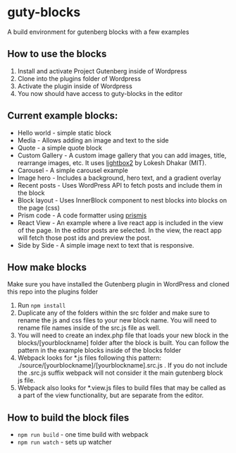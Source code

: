 # guty-blocks
A build environment for gutenberg blocks with a few examples

## How to use the blocks
1) Install and activate Project Gutenberg inside of Wordpress
2) Clone into the plugins folder of Wordpress
3) Activate the plugin inside of Wordpress
4) You now should have access to guty-blocks in the editor

## Current example blocks:
- Hello world - simple static block
- Media - Allows adding an image and text to the side
- Quote - a simple quote block
- Custom Gallery - A custom image gallery that you can add images, title, rearrange images, etc.  It uses [lightbox2](http://lokeshdhakar.com/projects/lightbox2/) by Lokesh Dhakar (MIT).
- Carousel - A simple carousel example
- Image hero - Includes a background, hero text, and a gradient overlay
- Recent posts - Uses WordPress API to fetch posts and include them in the block
- Block layout - Uses InnerBlock component to nest blocks into  blocks on the page (css)
- Prism code - A code formatter using [prismjs](http://prismjs.com/)
- React View - An example where a live react app is included in the view of the page.  In the editor posts are selected.  In the view, the react app will fetch those post ids and preview the post.
- Side by Side - A simple image next to text that is responsive.

## How make blocks
Make sure you have installed the Gutenberg plugin in WordPress and cloned this repo into the plugins folder
1) Run `npm install`
2) Duplicate any of the folders within the src folder and make sure to rename the js and css files to your new block name.  You will need to rename file names inside of the src.js file as well.
3) You will need to create an index.php file that loads your new block in the blocks/[yourblockname] folder after the block is built. You can follow the pattern in the example blocks inside of the blocks folder
4) Webpack looks for *.js files following this pattern: ./source/[yourblockname]/[yourblockname].src.js .  If you do not include the .src.js suffix webpack will not consider it the main gutenberg block js file.
5) Webpack also looks for *.view.js files to build files that may be called as a part of the view functionality, but are separate from the editor.


## How to build the block files
- `npm run build` - one time build with webpack
- `npm run watch` - sets up watcher
